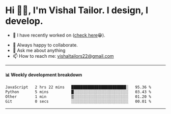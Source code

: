# Hi 👋🏻, I'm Vishal Tailor. I design, I develop.

- 🔭 I have recently worked on ([check here](https://vishaltailor.com)😁).
<!-- - 🎦 Currently watching: JavaScript: The Hard Parts By Will Sentance. -->
- 👯 Always happy to collaborate.
- 💬 Ask me about anything
- 📫 How to reach me: <a href="mailto:vishaltailors22@gmail.com">vishaltailors22@gmail.com</a>

<hr /> 
<h4>📊 Weekly development breakdown</h4>
<!--START_SECTION:waka-->

```txt
JavaScript   2 hrs 22 mins   ████████████████████████░   95.36 %
Python       5 mins          █░░░░░░░░░░░░░░░░░░░░░░░░   03.43 %
Other        1 min           ▒░░░░░░░░░░░░░░░░░░░░░░░░   01.20 %
Git          0 secs          ░░░░░░░░░░░░░░░░░░░░░░░░░   00.01 %
```

<!--END_SECTION:waka-->
<hr /> 

<!-- ![](./profile-3d-contrib/profile-green-animate.svg) -->
